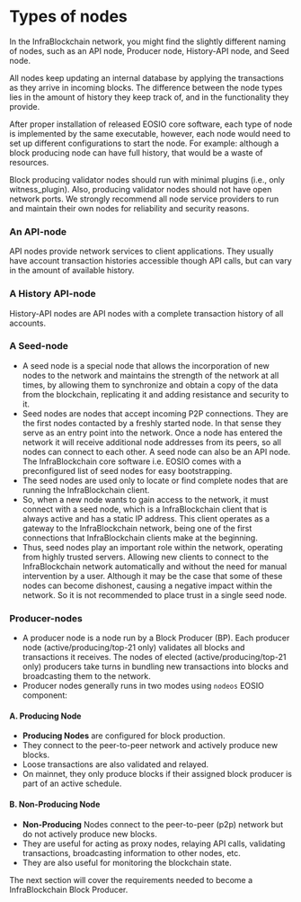 # Types of nodes

In the InfraBlockchain network, you might find the slightly different naming of nodes, such as an API node, Producer node, History-API node, and Seed node.&#x20;

All nodes keep updating an internal database by applying the transactions as they arrive in incoming blocks. The difference between the node types lies in the amount of history they keep track of, and in the functionality they provide.

After proper installation of released EOSIO core software, each type of node is implemented by the same executable, however, each node would need to set up different configurations to start the node. For example: although a block producing node can have full history, that would be a waste of resources.&#x20;

Block producing validator nodes should run with minimal plugins (i.e., only witness\_plugin). Also, producing validator nodes should not have open network ports. We strongly recommend all node service providers to run and maintain their own nodes for reliability and security reasons.

### An API-node

API nodes provide network services to client applications. They usually have account transaction histories accessible though API calls, but can vary in the amount of available history.

### A History API-node

History-API nodes are API nodes with a complete transaction history of all accounts.

### A Seed-node

* A seed node is a special node that allows the incorporation of new nodes to the network and maintains the strength of the network at all times, by allowing them to synchronize and obtain a copy of the data from the blockchain, replicating it and adding resistance and security to it.
* Seed nodes are nodes that accept incoming P2P connections. They are the first nodes contacted by a freshly started node. In that sense they serve as an entry point into the network. Once a node has entered the network it will receive additional node addresses from its peers, so all nodes can connect to each other. A seed node can also be an API node. The InfraBlockchain core software i.e. EOSIO comes with a preconfigured list of seed nodes for easy bootstrapping.
* The seed nodes are used only to locate or find complete nodes that are running the InfraBlockchain client.
* So, when a new node wants to gain access to the network, it must connect with a seed node, which is a InfraBlockchain client that is always active and has a static IP address. This client operates as a gateway to the InfraBlockchain network, being one of the first connections that InfraBlockchain clients make at the beginning.
* Thus, seed nodes play an important role within the network, operating from highly trusted servers. Allowing new clients to connect to the InfraBlockchain network automatically and without the need for manual intervention by a user. Although it may be the case that some of these nodes can become dishonest, causing a negative impact within the network. So it is not recommended to place trust in a single seed node.

### Producer-nodes

* A producer node is a node run by a Block Producer (BP). Each producer node (active/producing/top-21 only) validates all blocks and transactions it receives. The nodes of elected (active/producing/top-21 only) producers take turns in bundling new transactions into blocks and broadcasting them to the network.
* Producer nodes generally runs in two modes using `nodeos` EOSIO component:

#### A. Producing Node

* **Producing Nodes** are configured for block production.
* They connect to the peer-to-peer network and actively produce new blocks.
* Loose transactions are also validated and relayed.
* On mainnet, they only produce blocks if their assigned block producer is part of an active schedule.&#x20;

#### B. Non-Producing Node

* **Non-Producing** Nodes connect to the peer-to-peer (p2p) network but do not actively produce new blocks.
* They are useful for acting as proxy nodes, relaying API calls, validating transactions, broadcasting information to other nodes, etc.&#x20;
* They are also useful for monitoring the blockchain state.

The next section will cover the requirements needed to become a InfraBlockchain Block Producer.
